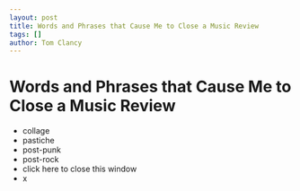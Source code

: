 ```yaml
---
layout: post
title: Words and Phrases that Cause Me to Close a Music Review
tags: []
author: Tom Clancy
---
```


# Words and Phrases that Cause Me to Close a Music Review

<ul>
	<li>collage</li>
	<li>pastiche</li>
	<li>post-punk</li>
	<li>post-rock</li>
	<li>click here to close this window</li>
	<li>x</li>
</ul>
